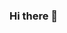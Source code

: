 ### Hi there 👋

<!--
**abrigoni/abrigoni** is a ✨ _special_ ✨ repository because its `README.md` (this file) appears on your GitHub profile.


[<img src="https://api.speedtyper.dev/users/abrigoni/badges/averagewpm" alt="SpeedTyper.dev avg wpm" height="25">](https://www.speedtyper.dev/profile/abrigoni) 
[<img src="https://api.speedtyper.dev/users/abrigoni/badges/topwpm" alt="SpeedTyper.dev top wpm" height="25">](https://www.speedtyper.dev/profile/abrigoni) 
[<img src="https://api.speedtyper.dev/users/abrigoni/badges/gamecount" alt="SpeedTyper.dev games" height="25">](https://www.speedtyper.dev/profile/abrigoni)


Here are some ideas to get you started:

- 🔭 I’m currently working on ...
- 🌱 I’m currently learning ...
- 👯 I’m looking to collaborate on ...
- 🤔 I’m looking for help with ...
- 💬 Ask me about ...
- 📫 How to reach me: ...
- 😄 Pronouns: ...
- ⚡ Fun fact: ...
-->
